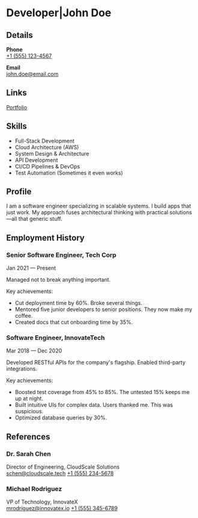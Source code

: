 # Developer|John Doe

## Details

**Phone**  
[+1 (555) 123-4567](tel:+15551234567)

**Email**  
[john.doe@email.com](mailto:john.doe@email.com)

## Links

[Portfolio](https://johndoe.dev)

## Skills

- Full-Stack Development
- Cloud Architecture (AWS)
- System Design & Architecture
- API Development
- CI/CD Pipelines & DevOps
- Test Automation (Sometimes it even works)

## Profile

I am a software engineer specializing in scalable systems. I build apps that just work. My approach fuses architectural thinking with practical solutions—all that generic stuff.

## Employment History

### Senior Software Engineer, Tech Corp
Jan 2021 — Present

Managed not to break anything important.

Key achievements:

- Cut deployment time by 60%. Broke several things.
- Mentored five junior developers to senior positions. They now make my coffee.
- Created docs that cut onboarding time by 35%.

### Software Engineer, InnovateTech
Mar 2018 — Dec 2020

Developed RESTful APIs for the company's flagship. Enabled third-party integrations.

Key achievements:

- Boosted test coverage from 45% to 85%. The untested 15% keeps me up at night.
- Built intuitive UIs for complex data. Users thanked me. This was suspicious.
- Optimized database queries by 30%.

## References

### Dr. Sarah Chen
Director of Engineering, CloudScale Solutions  
[schen@cloudscale.tech](mailto:schen@cloudscale.tech) [+1 (555) 234-5678](tel:+15552345678)

### Michael Rodriguez
VP of Technology, InnovateX  
[mrodriguez@innovatex.io](mailto:mrodriguez@innovatex.io) [+1 (555) 345-6789](tel:+15553456789)